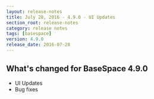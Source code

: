 ```yaml
---
layout: release-notes
title: July 28, 2016 - 4.9.0 - UI Updates
section_root: release-notes
category: release notes
tags: [basespace]
version: 4.9.0
release_date: 2016-07-28
---
```


## What's changed for BaseSpace 4.9.0
- UI Updates
- Bug fixes
